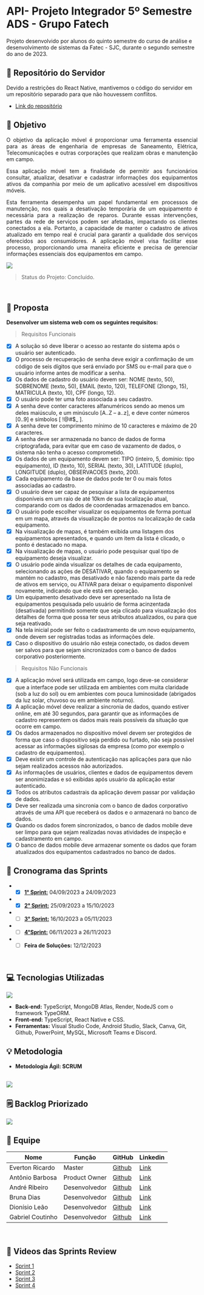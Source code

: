 # API- Projeto Integrador 5º Semestre ADS - Grupo Fatech
Projeto desenvolvido por alunos do quinto semestre do curso de análise e desenvolvimento de sistemas da Fatec - SJC, durante o segundo semestre do ano de 2023.

## 📂 Repositório do Servidor
Devido a restrições do React Native, mantivemos o código do servidor em um repositório separado para que não houvessem conflitos.
- <a href="https://github.com/4-Fatech/API5Semestre-back"> Link do repositório </a>

## 🎯 Objetivo
<div style="text-align: justify">
O objetivo da aplicação móvel é proporcionar uma ferramenta essencial para as áreas de engenharia de empresas de Saneamento, Elétrica, Telecomunicações e outras corporações que realizam obras e manutenção em campo. 

Essa aplicação móvel tem a finalidade de permitir aos funcionários consultar, atualizar, desativar e cadastrar informações dos equipamentos ativos da companhia por meio de um aplicativo acessível em dispositivos móveis. 

Esta ferramenta desempenha um papel fundamental em processos de manutenção, nos quais a desativação temporária de um equipamento é necessária para a realização de reparos. Durante essas intervenções, partes da rede de serviços podem ser afetadas, impactando os clientes conectados a ela. Portanto, a capacidade de manter o cadastro de ativos atualizado em tempo real é crucial para garantir a qualidade dos serviços oferecidos aos consumidores. A aplicação móvel visa facilitar esse processo, proporcionando uma maneira eficiente e precisa de gerenciar informações essenciais dos equipamentos em campo.

<img src="docs/images/OBJETIVO.png" >

> Status do Projeto: Concluído.

</br>

</div>

## 📩 Proposta
**Desenvolver um sistema web com os seguintes requisitos:**

> Requisitos Funcionais

- [X] A solução só deve liberar o acesso ao restante do sistema após o usuário ser autenticado.
- [X] O processo de recuperação de senha deve exigir a confirmação de um código de seis 
dígitos que será enviado por SMS ou e-mail para que o usuário informe antes de modificar 
a senha.
- [X] Os dados de cadastro do usuário devem ser: NOME (texto, 50), SOBRENOME (texto, 50), 
EMAIL (texto, 120), TELEFONE (2longo, 15), MATRICULA (texto, 10), CPF (longo, 12).
- [X] O usuário pode ter uma foto associada a seu cadastro.
- [X] A senha deve conter caracteres alfanuméricos sendo ao menos um deles maiúsculo, e um 
minúsculo [A..Z – a..z], e deve conter números [0..9] e símbolos [ !@#$_ ].
- [X] A senha deve ter comprimento mínimo de 10 caracteres e máximo de 20 caracteres.
- [X] A senha deve ser armazenada no banco de dados de forma criptografada, para evitar que 
em caso de vazamento de dados, o sistema não tenha o acesso comprometido.
- [X] Os dados de um equipamento devem ser: TIPO (inteiro, 5, domínio: tipo equipamento), ID 
(texto, 10), SERIAL (texto, 30), LATITUDE (duplo), LONGITUDE (duplo), OBSERVACOES 
(texto, 200).
- [X] Cada equipamento da base de dados pode ter 0 ou mais fotos associadas ao cadastro.
- [X] O usuário deve ser capaz de pesquisar a lista de equipamentos disponíveis em um raio de 
até 10km de sua localização atual, comparando com os dados de coordenadas 
armazenados em banco.
- [X] O usuário pode escolher visualizar os equipamentos de forma pontual em um mapa, 
através da visualização de pontos na localização de cada equipamento.
- [X] Na visualização de mapas, é também exibida uma listagem dos equipamentos apresentados, e quando um item da lista é clicado, o ponto é destacado no mapa.
- [X] Na visualização de mapas, o usuário pode pesquisar qual tipo de equipamento deseja 
visualizar.
- [X] O usuário pode ainda visualizar os detalhes de cada equipamento, selecionando as ações 
de DESATIVAR, quando o equipamento se mantém no cadastro, mas desativado e não 
fazendo mais parte da rede de ativos em serviço, ou ATIVAR para deixar o equipamento 
disponível novamente, indicando que ele está em operação.
- [X] Um equipamento desativado deve ser apresentado na lista de equipamentos pesquisada 
pelo usuário de forma acinzentada (desativada) permitindo somente que seja clicado para 
visualização dos detalhes de forma que possa ter seus atributos atualizados, ou para que 
seja reativado.
- [X] Na tela inicial pode ser feito o cadastramento de um novo equipamento, onde devem 
ser registradas todas as informações dele.
- [X] Caso o dispositivo do usuário não esteja conectado, os dados devem ser salvos para que 
sejam sincronizados com o banco de dados corporativo posteriormente.

> Requisitos Não Funcionais

- [X]  A aplicação móvel será utilizada em campo, logo deve-se considerar que a interface pode 
ser utilizada em ambientes com muita claridade (sob a luz do sol) ou em ambientes com 
pouca luminosidade (abrigados da luz solar, chuvoso ou em ambiente noturno).
- [X] A aplicação móvel deve realizar a sincronia de dados, quando estiver online, em até 30 
segundos, para garantir que as informações de cadastro representem os dados mais reais 
possíveis da situação que ocorre em campo.
- [X] Os dados armazenados no dispositivo móvel devem ser protegidos de forma que caso o 
dispositivo seja perdido ou furtado, não seja possível acessar as informações sigilosas da 
empresa (como por exemplo o cadastro de equipamentos).
- [X] Deve existir um controle de autenticação nas aplicações para que não sejam realizados 
acessos não autorizados.
- [X] As informações de usuários, clientes e dados de equipamentos devem ser anonimizadas e 
só exibidas após usuário da aplicação estar autenticado.
- [X] Todos os atributos cadastrais da aplicação devem passar por validação de dados.
- [X] Deve ser realizada uma sincronia com o banco de dados corporativo através de uma API 
que receberá os dados e o armazenará no banco de dados.
- [X] Quando os dados forem sincronizados, o banco de dados mobile deve ser limpo para que 
sejam realizadas novas atividades de inspeção e cadastramento em campo.
- [X] O banco de dados mobile deve armazenar somente os dados que foram atualizados dos 
equipamentos cadastrados no banco de dados.
    
 ## 📅 Cronograma das Sprints 

 - - [X] <a href="https://github.com/4-Fatech/API5Semestre/tree/sprint_1">**1° Sprint:**</a> 04/09/2023 a 24/09/2023<br>
 - - [X] <a href="https://github.com/4-Fatech/API5Semestre/tree/sprint_2">**2° Sprint:**</a> 25/09/2023 a 15/10/2023
 - - [ ] <a href="">**3° Sprint:**</a> 16/10/2023 a 05/11/2023
 - - [ ] <a href="">**4°Sprint:**</a> 06/11/2023 a 26/11/2023
 - - [ ] **Feira de Soluções:** 12/12/2023
 
 </br>
    
 ## 💻 Tecnologias Utilizadas

<img src="docs/images/TECNOLOGIAS.png" >

- **Back-end:** TypeScript, MongoDB Atlas, Render, NodeJS com o framework TypeORM.
- **Front-end:** TypeScript, React Native e CSS.
- **Ferramentas:** Visual Studio Code, Android Studio, Slack, Canva, Git, Github, PowerPoint, MySQL, Microsoft Teams e Discord.

## 💡 Metodologia

<ul> <li> <strong>Metodologia Ágil: SCRUM </strong> </li> </ul>
</br>

<img src="docs/images/METODOLOGIA.png" >


## 🗒️ Backlog Priorizado

<img src="docs/images/BACKLOG.png">

</br>
 
## 👥 Equipe

| Nome             | Função        | GitHub                                                                    | Linkedin                                                                                                       |
| ---------------- | ------------- | ------------------------------------------------------------------------- | -------------------------------------------------------------------------------------------------------------- |
| Everton Ricardo  | Master        | <a href="https://github.com/Evertonrwr" target="_blank">Github</a>        | <a href="https://www.linkedin.com/in/everton-rocha-1a456b20b" target="_blank">Link</a>                         |
| Antônio Barbosa  | Product Owner | <a href="https://github.com/Antonio-Barbosa" target="_blank">Github</a>   | <a href="https://www.linkedin.com/in/antonio-marcelo-9a5b68181" target="_blank">Link</a>                       |
| André Ribeiro    | Desenvolvedor | <a href="https://github.com/New-Tomorrow" target="_blank">Github</a>      | <a href="https://www.linkedin.com/in/andre-ramos-ribeiro-320621226/" target="_blank">Link</a>                  |
| Bruna Dias       | Desenvolvedor | <a href="https://github.com/brunadias3" target="_blank">Github</a>        | <a href="https://www.linkedin.com/in/bruna-dias-977b611b9/" target="_blank">Link</a>                           |
| Dionísio Leão    | Desenvolvedor | <a href="https://github.com/dsslleagion" target="_blank">Github</a>       | <a href="https://www.linkedin.com/in/dionisio-samuel-dos-santos-le%C3%A3o-616848226/" target="_blank">Link</a> |
| Gabriel Coutinho | Desenvolvedor | <a href="https://github.com/Gabriel-Coutinho0" target="_blank">Github</a> | <a href="https://www.linkedin.com/in/gabriel-silva-b778a31aa" target="_blank">Link</a>                         |

</br>

## 🎥 Videos das Sprints Review
- <a href="https://youtu.be/7IwTFC6wEow" target="_blank">Sprint 1</a>
- <a href="https://drive.google.com/drive/folders/11m6BLnfmjWWsncNbc60ojM_Wov3OA-3b" target="_blank">Sprint 2</a>
- <a href="https://drive.google.com/drive/folders/1Og0b9FWHXi99MZtWmJ52ujNFEWB1odoa" target="_blank">Sprint 3</a>
- <a href="https://drive.google.com/drive/folders/1cvoMvq2u3farbBhSBFmU_LWQBoIW2UhX?usp=sharing" target="_blank">Sprint 4</a>
</br>
